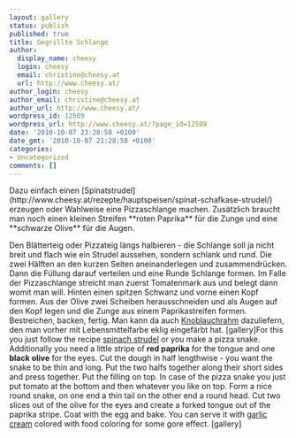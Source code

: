 ```yaml
---
layout: gallery
status: publish
published: true
title: Gegrillte Schlange
author:
  display_name: cheesy
  login: cheesy
  email: christine@cheesy.at
  url: http://www.cheesy.at/
author_login: cheesy
author_email: christine@cheesy.at
author_url: http://www.cheesy.at/
wordpress_id: 12509
wordpress_url: http://www.cheesy.at/?page_id=12509
date: '2010-10-07 23:28:58 +0100'
date_gmt: '2010-10-07 21:28:58 +0100'
categories:
- Uncategorized
comments: []
---
```

<!--:de-->Dazu einfach einen [Spinatstrudel](http://www.cheesy.at/rezepte/hauptspeisen/spinat-schafkase-strudel/) erzeugen oder Wahlweise eine Pizzaschlange machen. Zusätzlich braucht man noch einen kleinen Streifen **roten Paprika** für die Zunge und eine **schwarze Olive** für die Augen.
Den Blätterteig oder Pizzateig längs halbieren - die Schlange soll ja nicht breit und flach wie ein Strudel aussehen, sondern schlank und rund. Die zwei Hälften an den kurzen Seiten aneinanderlegen und zusammendrücken. Dann die Füllung darauf verteilen und eine Runde Schlange formen. Im Falle der Pizzaschlange streicht man zuerst Tomatenmark aus und belegt dann womit man will. Hinten einen spitzen Schwanz und vorne einen Kopf formen. Aus der Olive zwei Scheiben herausschneiden und als Augen auf den Kopf legen und die Zunge aus einem Paprikastreifen formen. Bestreichen, backen, fertig.
Man kann da auch [Knoblauchrahm](http://www.cheesy.at/rezepte/beilagen-und-sonstiges/knoblauch-und-krauterrahm/) dazuliefern, den man vorher mit Lebensmittelfarbe eklig eingefärbt hat.
[gallery]<!--:--><!--:en-->For this you just follow the recipe [spinach strudel](http://www.cheesy.at/rezepte/hauptspeisen/spinat-schafkase-strudel/) or you make a pizza snake. Additionally you need a little stripe of **red paprika** for the tongue and one **black olive** for the eyes.
Cut the dough in half lengthwise - you want the snake to be thin and long. Put the two halfs together along their short sides and press together. Put the filling on top. In case of the pizza snake you just put tomato at the bottom and then whatever you like on top. Form a nice round snake, on one end a thin tail on the other end a round head. Cut two slices out of the olive for the eyes and create a forked tongue out of the paprika stripe. Coat with the egg and bake.
You can serve it with [garlic cream](http://www.cheesy.at/rezepte/beilagen-und-sonstiges/knoblauch-und-krauterrahm/) colored with food coloring for some gore effect.
[gallery]<!--:-->
